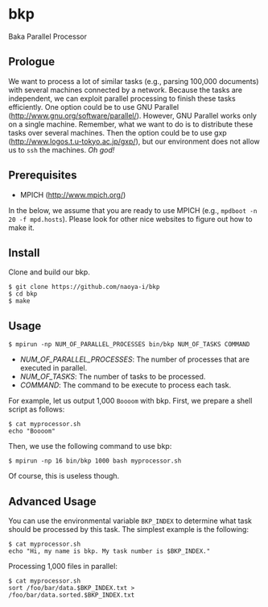 # bkp
Baka Parallel Processor

## Prologue
We want to process a lot of similar tasks (e.g., parsing 100,000 documents) with several machines connected by a network.
Because the tasks are independent, we can exploit parallel processing to finish these tasks efficiently.
One option could be to use GNU Parallel (http://www.gnu.org/software/parallel/).
However, GNU Parallel works only on a single machine.
Remember, what we want to do is to distribute these tasks over several machines.
Then the option could be to use gxp (http://www.logos.t.u-tokyo.ac.jp/gxp/), 
but our environment does not allow us to ```ssh``` the machines. _Oh god!_


## Prerequisites
- MPICH (http://www.mpich.org/)

In the below, we assume that you are ready to use MPICH (e.g., ```mpdboot -n 20 -f mpd.hosts```).
Please look for other nice websites to figure out how to make it.


## Install
Clone and build our bkp.

    $ git clone https://github.com/naoya-i/bkp
    $ cd bkp
    $ make


## Usage

    $ mpirun -np NUM_OF_PARALLEL_PROCESSES bin/bkp NUM_OF_TASKS COMMAND

- _NUM_OF_PARALLEL_PROCESSES_: The number of processes that are executed in parallel.
- _NUM_OF_TASKS_: The number of tasks to be processed.
- _COMMAND_: The command to be execute to process each task.

For example, let us output 1,000 ```Boooom``` with bkp. First, we prepare a shell script as follows:

    $ cat myprocessor.sh
    echo "Boooom"

Then, we use the following command to use bkp:

    $ mpirun -np 16 bin/bkp 1000 bash myprocessor.sh

Of course, this is useless though.


## Advanced Usage

You can use the environmental variable ```BKP_INDEX``` to determine what task should be processed by this task.
The simplest example is the following:

    $ cat myprocessor.sh
    echo "Hi, my name is bkp. My task number is $BKP_INDEX."

Processing 1,000 files in parallel:

    $ cat myprocessor.sh
    sort /foo/bar/data.$BKP_INDEX.txt > /foo/bar/data.sorted.$BKP_INDEX.txt


